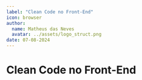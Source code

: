```yaml
---
label: "Clean Code no Front-End"
icon: browser
author:
  name: Matheus das Neves
  avatar: ../assets/logo_struct.png
date: 07-08-2024
---
```


# Clean Code no Front-End

<!-- Dar exemplos na nossa stack de design patterns -->
